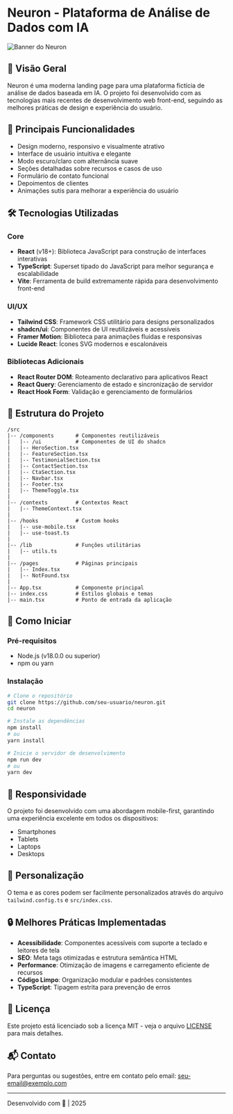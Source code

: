 
# Neuron - Plataforma de Análise de Dados com IA

![Banner do Neuron](https://images.unsplash.com/photo-1488590528505-98d2b5aba04b?q=80&w=1000&auto=format&fit=crop)

## 📌 Visão Geral

Neuron é uma moderna landing page para uma plataforma fictícia de análise de dados baseada em IA. O projeto foi desenvolvido com as tecnologias mais recentes de desenvolvimento web front-end, seguindo as melhores práticas de design e experiência do usuário.

## 🚀 Principais Funcionalidades

- Design moderno, responsivo e visualmente atrativo
- Interface de usuário intuitiva e elegante
- Modo escuro/claro com alternância suave
- Seções detalhadas sobre recursos e casos de uso
- Formulário de contato funcional
- Depoimentos de clientes
- Animações sutis para melhorar a experiência do usuário

## 🛠️ Tecnologias Utilizadas

### Core
- **React** (v18+): Biblioteca JavaScript para construção de interfaces interativas
- **TypeScript**: Superset tipado do JavaScript para melhor segurança e escalabilidade
- **Vite**: Ferramenta de build extremamente rápida para desenvolvimento front-end

### UI/UX
- **Tailwind CSS**: Framework CSS utilitário para designs personalizados
- **shadcn/ui**: Componentes de UI reutilizáveis e acessíveis
- **Framer Motion**: Biblioteca para animações fluidas e responsivas
- **Lucide React**: Ícones SVG modernos e escalonáveis

### Bibliotecas Adicionais
- **React Router DOM**: Roteamento declarativo para aplicativos React
- **React Query**: Gerenciamento de estado e sincronização de servidor
- **React Hook Form**: Validação e gerenciamento de formulários

## 📂 Estrutura do Projeto

```
/src
|-- /components       # Componentes reutilizáveis
|   |-- /ui           # Componentes de UI do shadcn
|   |-- HeroSection.tsx
|   |-- FeatureSection.tsx
|   |-- TestimonialSection.tsx
|   |-- ContactSection.tsx
|   |-- CtaSection.tsx
|   |-- Navbar.tsx
|   |-- Footer.tsx
|   |-- ThemeToggle.tsx
|
|-- /contexts         # Contextos React
|   |-- ThemeContext.tsx
|
|-- /hooks            # Custom hooks
|   |-- use-mobile.tsx
|   |-- use-toast.ts
|
|-- /lib              # Funções utilitárias
|   |-- utils.ts
|
|-- /pages            # Páginas principais
|   |-- Index.tsx
|   |-- NotFound.tsx
|
|-- App.tsx           # Componente principal
|-- index.css         # Estilos globais e temas
|-- main.tsx          # Ponto de entrada da aplicação
```

## 🏁 Como Iniciar

### Pré-requisitos
- Node.js (v18.0.0 ou superior)
- npm ou yarn

### Instalação

```bash
# Clone o repositório
git clone https://github.com/seu-usuario/neuron.git
cd neuron

# Instale as dependências
npm install
# ou
yarn install

# Inicie o servidor de desenvolvimento
npm run dev
# ou
yarn dev
```

## 📱 Responsividade

O projeto foi desenvolvido com uma abordagem mobile-first, garantindo uma experiência excelente em todos os dispositivos:
- Smartphones
- Tablets
- Laptops
- Desktops

## 🎨 Personalização

O tema e as cores podem ser facilmente personalizados através do arquivo `tailwind.config.ts` e `src/index.css`.

## 🔒 Melhores Práticas Implementadas

- **Acessibilidade**: Componentes acessíveis com suporte a teclado e leitores de tela
- **SEO**: Meta tags otimizadas e estrutura semântica HTML
- **Performance**: Otimização de imagens e carregamento eficiente de recursos
- **Código Limpo**: Organização modular e padrões consistentes
- **TypeScript**: Tipagem estrita para prevenção de erros

## 📝 Licença

Este projeto está licenciado sob a licença MIT - veja o arquivo [LICENSE](LICENSE) para mais detalhes.

## 📬 Contato

Para perguntas ou sugestões, entre em contato pelo email: seu-email@exemplo.com

---

Desenvolvido com 💜 | 2025
